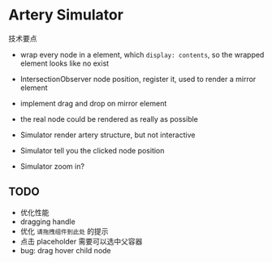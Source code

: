 # Artery Simulator

技术要点

- wrap every node in a element, which `display: contents`, so the wrapped element looks like no exist
- IntersectionObserver node position, register it, used to render a mirror element
- implement drag and drop on mirror element
- the real node could be rendered as really as possible

- Simulator render artery structure, but not interactive
- Simulator tell you the clicked node position
- Simulator zoom in?

## TODO

- 优化性能
- dragging handle
- 优化 `请拖拽组件到此处` 的提示
- 点击 placeholder 需要可以选中父容器
- bug: drag hover child node
